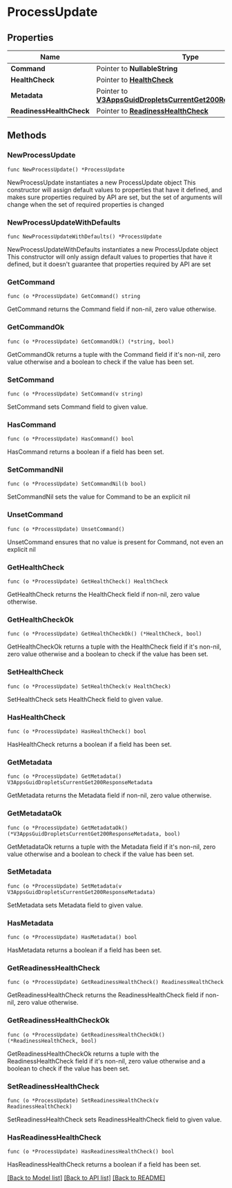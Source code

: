 # ProcessUpdate

## Properties

Name | Type | Description | Notes
------------ | ------------- | ------------- | -------------
**Command** | Pointer to **NullableString** |  | [optional] 
**HealthCheck** | Pointer to [**HealthCheck**](HealthCheck.md) |  | [optional] 
**Metadata** | Pointer to [**V3AppsGuidDropletsCurrentGet200ResponseMetadata**](V3AppsGuidDropletsCurrentGet200ResponseMetadata.md) |  | [optional] 
**ReadinessHealthCheck** | Pointer to [**ReadinessHealthCheck**](ReadinessHealthCheck.md) |  | [optional] 

## Methods

### NewProcessUpdate

`func NewProcessUpdate() *ProcessUpdate`

NewProcessUpdate instantiates a new ProcessUpdate object
This constructor will assign default values to properties that have it defined,
and makes sure properties required by API are set, but the set of arguments
will change when the set of required properties is changed

### NewProcessUpdateWithDefaults

`func NewProcessUpdateWithDefaults() *ProcessUpdate`

NewProcessUpdateWithDefaults instantiates a new ProcessUpdate object
This constructor will only assign default values to properties that have it defined,
but it doesn't guarantee that properties required by API are set

### GetCommand

`func (o *ProcessUpdate) GetCommand() string`

GetCommand returns the Command field if non-nil, zero value otherwise.

### GetCommandOk

`func (o *ProcessUpdate) GetCommandOk() (*string, bool)`

GetCommandOk returns a tuple with the Command field if it's non-nil, zero value otherwise
and a boolean to check if the value has been set.

### SetCommand

`func (o *ProcessUpdate) SetCommand(v string)`

SetCommand sets Command field to given value.

### HasCommand

`func (o *ProcessUpdate) HasCommand() bool`

HasCommand returns a boolean if a field has been set.

### SetCommandNil

`func (o *ProcessUpdate) SetCommandNil(b bool)`

 SetCommandNil sets the value for Command to be an explicit nil

### UnsetCommand
`func (o *ProcessUpdate) UnsetCommand()`

UnsetCommand ensures that no value is present for Command, not even an explicit nil
### GetHealthCheck

`func (o *ProcessUpdate) GetHealthCheck() HealthCheck`

GetHealthCheck returns the HealthCheck field if non-nil, zero value otherwise.

### GetHealthCheckOk

`func (o *ProcessUpdate) GetHealthCheckOk() (*HealthCheck, bool)`

GetHealthCheckOk returns a tuple with the HealthCheck field if it's non-nil, zero value otherwise
and a boolean to check if the value has been set.

### SetHealthCheck

`func (o *ProcessUpdate) SetHealthCheck(v HealthCheck)`

SetHealthCheck sets HealthCheck field to given value.

### HasHealthCheck

`func (o *ProcessUpdate) HasHealthCheck() bool`

HasHealthCheck returns a boolean if a field has been set.

### GetMetadata

`func (o *ProcessUpdate) GetMetadata() V3AppsGuidDropletsCurrentGet200ResponseMetadata`

GetMetadata returns the Metadata field if non-nil, zero value otherwise.

### GetMetadataOk

`func (o *ProcessUpdate) GetMetadataOk() (*V3AppsGuidDropletsCurrentGet200ResponseMetadata, bool)`

GetMetadataOk returns a tuple with the Metadata field if it's non-nil, zero value otherwise
and a boolean to check if the value has been set.

### SetMetadata

`func (o *ProcessUpdate) SetMetadata(v V3AppsGuidDropletsCurrentGet200ResponseMetadata)`

SetMetadata sets Metadata field to given value.

### HasMetadata

`func (o *ProcessUpdate) HasMetadata() bool`

HasMetadata returns a boolean if a field has been set.

### GetReadinessHealthCheck

`func (o *ProcessUpdate) GetReadinessHealthCheck() ReadinessHealthCheck`

GetReadinessHealthCheck returns the ReadinessHealthCheck field if non-nil, zero value otherwise.

### GetReadinessHealthCheckOk

`func (o *ProcessUpdate) GetReadinessHealthCheckOk() (*ReadinessHealthCheck, bool)`

GetReadinessHealthCheckOk returns a tuple with the ReadinessHealthCheck field if it's non-nil, zero value otherwise
and a boolean to check if the value has been set.

### SetReadinessHealthCheck

`func (o *ProcessUpdate) SetReadinessHealthCheck(v ReadinessHealthCheck)`

SetReadinessHealthCheck sets ReadinessHealthCheck field to given value.

### HasReadinessHealthCheck

`func (o *ProcessUpdate) HasReadinessHealthCheck() bool`

HasReadinessHealthCheck returns a boolean if a field has been set.


[[Back to Model list]](../README.md#documentation-for-models) [[Back to API list]](../README.md#documentation-for-api-endpoints) [[Back to README]](../README.md)


